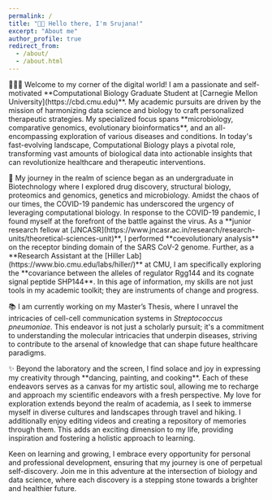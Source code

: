 ```yaml
---
permalink: /
title: "👋🏼 Hello there, I'm Srujana!"
excerpt: "About me"
author_profile: true
redirect_from:
  - /about/
  - /about.html
---
```


<p>
👩🏾‍💻 Welcome to my corner of the digital world! I am a passionate and self-motivated **Computational Biology Graduate Student at [Carnegie Mellon University](https://cbd.cmu.edu)**. My academic pursuits are driven by the mission of harmonizing data science and biology to craft personalized therapeutic strategies. My specialized focus spans **microbiology, comparative genomics, evolutionary bioinformatics**, and an all-encompassing exploration of various diseases and conditions. In today's fast-evolving landscape, Computational Biology plays a pivotal role, transforming vast amounts of biological data into actionable insights that can revolutionize healthcare and therapeutic interventions.
</p>

<p>
🔬 My journey in the realm of science began as an undergraduate in Biotechnology where I explored drug discovery, structural biology, proteomics and genomics, genetics and microbiology. Amidst the chaos of our times, the COVID-19 pandemic has underscored the urgency of leveraging computational biology. In response to the COVID-19 pandemic, I found myself at the forefront of the battle against the virus. As a **junior research fellow at [JNCASR](https://www.jncasr.ac.in/research/research-units/theoretical-sciences-unit)**, I performed **coevolutionary analysis** on the receptor binding domain of the SARS CoV-2 genome. Further, as a **Research Assistant at the [Hiller Lab](https://www.bio.cmu.edu/labs/hiller/)** at CMU, I am specifically exploring the **covariance between the alleles of regulator Rgg144 and its cognate signal peptide SHP144**. In this age of information, my skills are not just tools in my academic toolkit; they are instruments of change and progress.
</p>

<p>
📚 I am currently working on my Master’s Thesis, where I unravel the intricacies of cell-cell communication systems in <em>Streptococcus pneumoniae</em>. This endeavor is not just a scholarly pursuit; it's a commitment to understanding the molecular intricacies that underpin diseases, striving to contribute to the arsenal of knowledge that can shape future healthcare paradigms.
</p>

<p>
✨ Beyond the laboratory and the screen, I find solace and joy in expressing my creativity through **dancing, painting, and cooking**. Each of these endeavors serves as a canvas for my artistic soul, allowing me to recharge and approach my scientific endeavors with a fresh perspective. My love for exploration extends beyond the realm of academia, as I seek to immerse myself in diverse cultures and landscapes through travel and hiking. I additionally enjoy editing videos and creating a repository of memories through them. This adds an exciting dimension to my life, providing inspiration and fostering a holistic approach to learning.
</p>

<p>
Keen on learning and growing, I embrace every opportunity for personal and professional development, ensuring that my journey is one of perpetual self-discovery. Join me in this adventure at the intersection of biology and data science, where each discovery is a stepping stone towards a brighter and healthier future.
</p>
